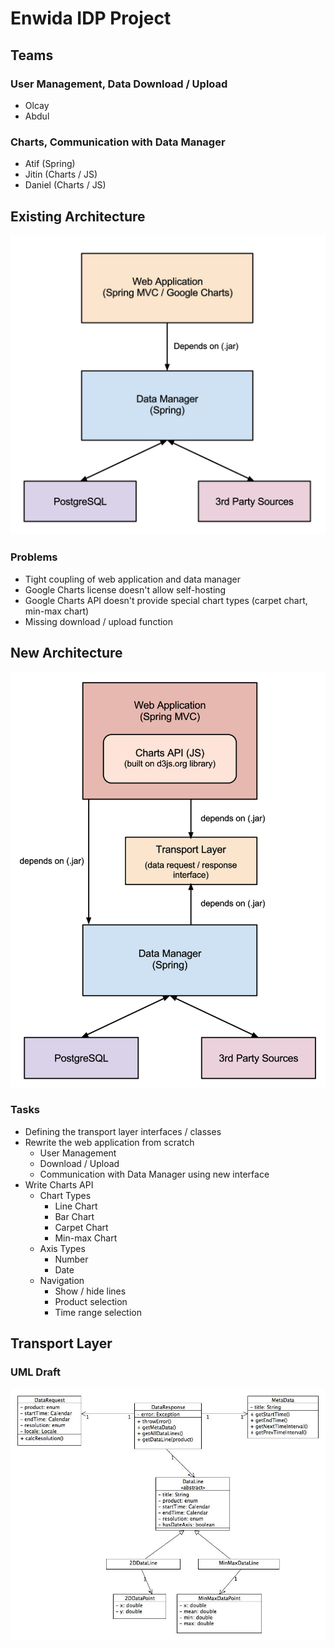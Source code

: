 # Enwida IDP Project

## Teams

### User Management, Data Download / Upload
- Olcay
- Abdul

### Charts, Communication with Data Manager
- Atif (Spring)
- Jitin (Charts / JS)
- Daniel (Charts / JS)

## Existing Architecture
<img src="img/architecture_existing.jpg" width="600px" />

### Problems
- Tight coupling of web application and data manager
- Google Charts license doesn't allow self-hosting
- Google Charts API doesn't provide special chart types (carpet chart, min-max chart)
- Missing download / upload function

## New Architecture
<img src="img/architecture_new.jpg" width="600px" />

### Tasks
- Defining the transport layer interfaces / classes
- Rewrite the web application from scratch
    - User Management
    - Download / Upload
    - Communication with Data Manager using new interface
- Write Charts API
    - Chart Types
        - Line Chart
        - Bar Chart
        - Carpet Chart
        - Min-max Chart
    - Axis Types
        - Number
        - Date
    - Navigation
        - Show / hide lines
        - Product selection
        - Time range selection

## Transport Layer

### UML Draft
<img src="img/transport_model.jpg" width="  800px" />
